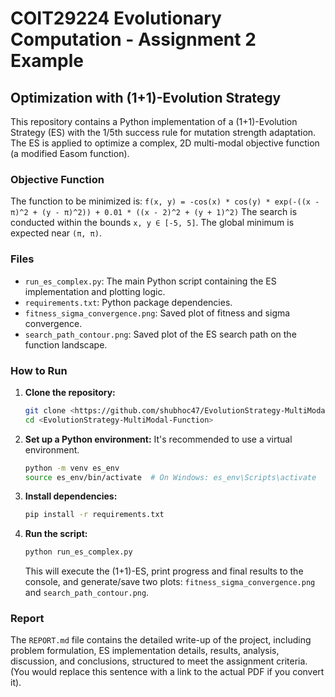 # COIT29224 Evolutionary Computation - Assignment 2 Example
## Optimization with (1+1)-Evolution Strategy

This repository contains a Python implementation of a (1+1)-Evolution Strategy (ES) with the 1/5th success rule for mutation strength adaptation. The ES is applied to optimize a complex, 2D multi-modal objective function (a modified Easom function).

### Objective Function

The function to be minimized is:
`f(x, y) = -cos(x) * cos(y) * exp(-((x - π)^2 + (y - π)^2)) + 0.01 * ((x - 2)^2 + (y + 1)^2)`
The search is conducted within the bounds `x, y ∈ [-5, 5]`. The global minimum is expected near `(π, π)`.

### Files

*   `run_es_complex.py`: The main Python script containing the ES implementation and plotting logic.
*   `requirements.txt`: Python package dependencies.
*   `fitness_sigma_convergence.png`: Saved plot of fitness and sigma convergence.
*   `search_path_contour.png`: Saved plot of the ES search path on the function landscape.

### How to Run

1.  **Clone the repository:**
    ```bash
    git clone <https://github.com/shubhoc47/EvolutionStrategy-MultiModal-Function.git>
    cd <EvolutionStrategy-MultiModal-Function>
    ```
2.  **Set up a Python environment:**
    It's recommended to use a virtual environment.
    ```bash
    python -m venv es_env
    source es_env/bin/activate  # On Windows: es_env\Scripts\activate
    ```
3.  **Install dependencies:**
    ```bash
    pip install -r requirements.txt
    ```
4.  **Run the script:**
    ```bash
    python run_es_complex.py
    ```
    This will execute the (1+1)-ES, print progress and final results to the console, and generate/save two plots: `fitness_sigma_convergence.png` and `search_path_contour.png`.

### Report
The `REPORT.md` file contains the detailed write-up of the project, including problem formulation, ES implementation details, results, analysis, discussion, and conclusions, structured to meet the assignment criteria. (You would replace this sentence with a link to the actual PDF if you convert it).
